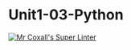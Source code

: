 # Unit1-03-Python
[![Mr Coxall's Super Linter](https://github.com/ICS3U-C-Programming-Remy-S/Unit1-03-Python/workflows/Mr%20Coxall's%20Super%20Linter/badge.svg)](https://github.com/ICS3U-C-Programming-Remy-S/Unit1-03-Python/actions/)
